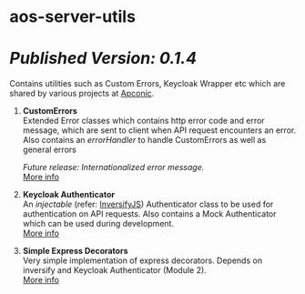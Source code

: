 # **aos-server-utils**

# _Published Version: 0.1.4_

Contains utilities such as Custom Errors, Keycloak Wrapper etc which are shared by various projects at [Apconic](http://www.apconic.com).

1.  **CustomErrors**  
    Extended Error classes which contains http error code and error message, which are sent to client when API request encounters an error.  
    Also contains an _errorHandler_ to handle CustomErrors as well as general errors

    _Future release: Internationalized error message._  
    [More info](./lib/custom-errors/readme.md)

2.  **Keycloak Authenticator**  
    An _injectable_ (refer: [InversifyJS](https://github.com/inversify/InversifyJS)) Authenticator class to be used for authentication on API requests.
    Also contains a Mock Authenticator which can be used during development.  
    [More info](./lib/keycloak-authenticator/readme.md)

3.  **Simple Express Decorators**  
    Very simple implementation of express decorators. Depends on inversify and Keycloak Authenticator (Module 2).  
    [More info](./lib/simple-express-decorators/README.md)
